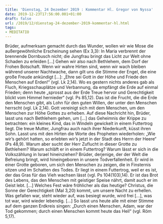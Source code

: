 ```yaml
---
title: 'Dienstag, 24 Dezember 2019 : Kommentar Hl. Gregor von Nyssa'
date: 2019-12-23T17:56:00.001+01:00
draft: false
url: /2019/12/dienstag-24-dezember-2019-kommentar-hl.html
tags: 
- MEDITATIO
---
```


Brüder, aufmerksam gemacht durch das Wunder, wollen wir wie Mose die außergewöhnliche Erscheinung sehen (Ex 3,3): In Maria verbrennt der brennende Dornbusch nicht; die Jungfrau bringt das Licht zur Welt ohne Schaden zu erleiden \[…\] Gehen wir also nach Bethlehem, dem Dorf der Frohen Botschaft. Wenn wir wahre Hirten sind, wenn wir wach bleiben während unserer Nachtwache, dann gilt uns die Stimme der Engel, die eine große Freude ankündigt \[…\]: „Ehre sei Gott in der Höhe und Friede den Menschen auf Erden!“ (vgl. Lk 2,14). Wo es gestern nichts anderes gab als Fluch, Kriegsschauplätze und Verbannung, da empfängt die Erde auf einmal Frieden; denn heute „sprosst aus der Erde Treue hervor und Gerechtigkeit blickt vom Himmel hernieder“ (vgl. Ps 85,12). Das ist die Frucht, die die Erde den Menschen gibt, als Lohn für den guten Willen, der unter den Menschen herrscht (vgl. Lk 2,14). Gott vereinigt sich mit dem Menschen, um den Menschen zur Höhe Gottes zu erheben. Auf diese Nachricht hin, Brüder, lasst uns nach Bethlehem gehen, um \[…\] das Geheimnis der Krippe zu betrachten: ein kleines Kind, das in Windeln gewickelt in einem Futtertrog liegt. Die treue Mutter, Jungfrau auch nach ihrer Niederkunft, küsst ihren Sohn. Lasst uns mit den Hirten die Worte des Propheten wiederholen: „Wie wir’s gehört hatten, so erlebten wir’s jetzt in der Stadt des Herrn der Heere“ (Ps 48,9). Warum aber sucht der Herr Zuflucht in dieser Grotte zu Bethlehem? Warum schläft er in einem Futtertrog? Warum lässt er sich in die Volkszählung in Israel hineinziehen? Brüder, derjenige, der der Welt die Befreiung bringt, wird hineingeboren in unsere Todverfallenheit. Er wird in einer Grotte geboren, um sich den Menschen zu zeigen, die in Finsternis sitzen und im Schatten des Todes. Er liegt in einem Futtertrog, weil er es ist, der das Gras für das Vieh wachsen lässt (vgl. Ps 104(103),14). Er ist das Brot des Lebens, das den Menschen mit geistiger Speise nährt, damit auch er im Geist lebt. \[…\] Welches Fest wäre fröhlicher als das heutige? Christus, die Sonne der Gerechtigkeit (Mal 3,20) kommt, um unsere Nacht zu erhellen. Was gefallen war, steht wieder auf, was besiegt wurde, wird frei \[…\], was tot war, wird wieder lebendig. \[…\] So lasst uns heute alle mit einer Stimme auf dem ganzen Erdkreis singen: „Durch einen Menschen, Adam, war der Tod gekommen; durch einen Menschen kommt heute das Heil“ (vgl. Röm 5,17).